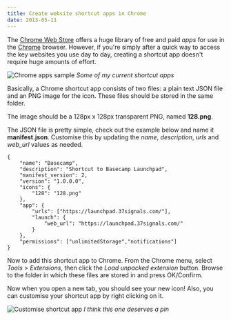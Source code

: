 ```yaml
---
title: Create website shortcut apps in Chrome
date: 2013-05-11
---
```


The [Chrome Web Store](https://chrome.google.com/webstore) offers a huge library of free and paid *apps* for use in the [Chrome](https://www.google.com/intl/en/chrome/browser/) browser. However, if you're simply after a quick way to access the key websites you use day to day, creating a shortcut app doesn't require huge amounts of effort.

![Chrome apps sample](/images/brendan/chrome-apps.png)
*Some of my current shortcut apps*

Basically, a Chrome shortcut app consists of two files: a plain text JSON file and an PNG image for the icon. These files should be stored in the same folder.

The image should be a 128px x 128px transparent PNG, named **128.png**.

The JSON file is pretty simple, check out the example below and name it **manifest.json**.
Customise this by updating the *name*, *description*, *urls* and *web_url* values as needed.

	{
		"name": "Basecamp",
		"description": "Shortcut to Basecamp Launchpad",
		"manifest_version": 2,
		"version": "1.0.0.0",
		"icons": {
			"128": "128.png"
		},
		"app": {
			"urls": ["https://launchpad.37signals.com/"],
			"launch": {
				"web_url": "https://launchpad.37signals.com/"
			}
		},
		"permissions": ["unlimitedStorage","notifications"]
	}

Now to add this shortcut app to Chrome. From the Chrome menu, select *Tools* > *Extensions*, then click the *Load unpacked extension* button. Browse to the folder in which these files are stored in and press OK/Confirm.

Now when you open a new tab, you should see your new icon! Also, you can customise your shortcut app by right clicking on it.

![Customise shortcut app](/images/brendan/chrome-app-customise.png)
*I think this one deserves a pin*
